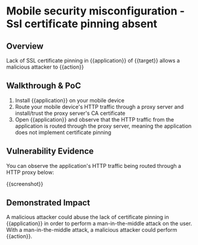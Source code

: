 # Mobile security misconfiguration - Ssl certificate pinning absent
## Overview
<!--
Provide a 1-2 sentence description - see http://cveproject.github.io/docs/content/key-details-phrasing.pdf for tips

This format is a good guide:
[VULNTYPE] in [COMPONENT] in [APPLICATION] allows [ATTACKER] to [IMPACT] via [VECTOR]


-->
Lack of SSL certificate pinning in {{application}} of {{target}} allows a malicious attacker to {{action}}

## Walkthrough & PoC
<!--
Provide a step-by-step walkthrough on how to access the vulnerable injection point, and how to exploit the vulnerability.
Adding a dot-pointed walkthrough with relevant screenshots will speed triage time and result in faster rewards!

Example:

1. Login to in-scope asset at <www.inscope.com/login>
1. Browse to account page
1. Modify ID token to add single quote
1. View error which states 'SQL Syntax Error'
1. Replace ID value with `1' waitfor delay '00:00:10'; `
-->

1. Install {{application}} on your mobile device
1. Route your mobile device's HTTP traffic through a proxy server and install/trust the proxy server's CA certificate
1. Open {{application}} and observe that the HTTP traffic from the application is routed through the proxy server, meaning the application does not implement certificate pinning


## Vulnerability Evidence
<!--
Your submission MUST include evidence of the vulnerability and not be theoretical in nature.

For a lack of certificate pinning, please include a screenshot or video of the application HTTP traffic being routed through a HTTP proxy, demonstrating that the application does not implement certificate pinning.
-->

You can observe the application's HTTP traffic being routed through a HTTP proxy below:

{{screenshot}}
## Demonstrated Impact
<!--
Attempt to show that the lack of certificate pinning could be used by a malicious attacker in some impactful way. If this is possible, provide a full proof-of-concept here.
-->

A malicious attacker could abuse the lack of certificate pinning in {{application}} in order to perform a man-in-the-middle attack on the user. With a man-in-the-middle attack, a malicious attacker could perform {{action}}.
